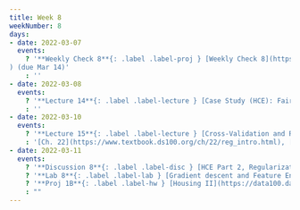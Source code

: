 ```yaml
---
title: Week 8
weekNumber: 8
days:
- date: 2022-03-07
  events:
    ? '**Weekly Check 8**{: .label .label-proj } [Weekly Check 8](https://forms.gle/ASXkFD6EYqWcZaSXA
) (due Mar 14)'
    : ''
- date: 2022-03-08
  events:
    ? '**Lecture 14**{: .label .label-lecture } [Case Study (HCE): Fairness in Housing Appraisal](lecture/lec14)'
    : ''
- date: 2022-03-10
  events:
    ? '**Lecture 15**{: .label .label-lecture } [Cross-Validation and Regularization](lecture/lec15)'
    : '[Ch. 22](https://www.textbook.ds100.org/ch/22/reg_intro.html), [21.3](https://www.textbook.ds100.org/ch/21/bias_cv.html)'
- date: 2022-03-11
  events:
    ? '**Discussion 8**{: .label .label-disc } [HCE Part 2, Regularization](https://drive.google.com/file/d/1jQ05W7Hl2pW2O1iTOg3_ZD6cQrqZV3xK/view?usp=sharing) ([Budget Fact Sheet](https://docs.google.com/document/d/1rHLldZF3mti3IBXH_BJ8IIksbUq__uMG3tzIRfKAK7c/edit?usp=sharing)) ([solutions](https://drive.google.com/file/d/1IaP98M-yPW563aXnf8UrFMI1eJAPcGzH/view?usp=sharing)) ([recording](https://youtube.com/playlist?list=PLQCcNQgUcDfq65FXB83RH6OM5SsUynSZA))'
    ? '**Lab 8**{: .label .label-lab } [Gradient descent and Feature Engineering](https://data100.datahub.berkeley.edu/hub/user-redirect/git-pull?repo=https%3A%2F%2Fgithub.com%2FDS-100%2Fsp22&branch=main&urlpath=lab%2Ftree%2Fsp22%2Flab%2Flab08%2Flab08.ipynb) (due Mar 15)'
    ? '**Proj 1B**{: .label .label-hw } [Housing II](https://data100.datahub.berkeley.edu/hub/user-redirect/git-pull?repo=https%3A%2F%2Fgithub.com%2FDS-100%2Fsp22&branch=main&urlpath=lab%2Ftree%2Fsp22%2Fproj%2Fproj1b%2Fproj1b.ipynb) (due <del>Mar 17</del> Mar 18, [Ed post](https://edstem.org/us/courses/15436/discussion/1290381))'
    : ""
---
```

